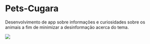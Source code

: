 # Pets-Cugara
Desenvolvimento de app sobre informações e curiosidades sobre os animais a fim de minimizar a desinformação acerca do tema.

<img src="PetsCugara/Assets.xcassets/PetsCugaraPreview.dataset">
